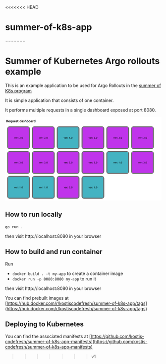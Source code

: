 <<<<<<< HEAD
# summer-of-k8s-app
=======
# Summer of Kubernetes Argo rollouts example

This is an example application to be used for Argo Rollouts 
in the [summer of K8s program](https://www.getambassador.io/summer-of-k8s/)

It is simple application that consists of one container.


It performs multiple requests in a single dashboard
exposed at port 8080.

![Request dashboard](dashboard.png)

## How to run locally

`go run .`

then visit http://localhost:8080 in your browser

## How to build and run container

Run

 *  `docker build . -t my-app` to create a container image 
 *  `docker run -p 8080:8080 my-app` to run it

 then visit http://localhost:8080 in your browser

You can find prebuilt images at [https://hub.docker.com/r/kostiscodefresh/summer-of-k8s-app/tags](https://hub.docker.com/r/kostiscodefresh/summer-of-k8s-app/tags)

## Deploying to Kubernetes

You can find the associated manifests at [https://github.com/kostis-codefresh/summer-of-k8s-app-manifests](https://github.com/kostis-codefresh/summer-of-k8s-app-manifests)


>>>>>>> v1
